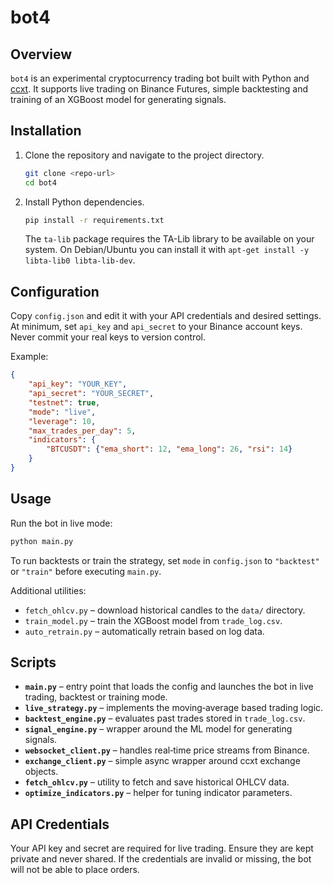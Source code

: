 # bot4

## Overview

`bot4` is an experimental cryptocurrency trading bot built with Python and
[ccxt](https://github.com/ccxt/ccxt). It supports live trading on Binance
Futures, simple backtesting and training of an XGBoost model for generating
signals.

## Installation

1. Clone the repository and navigate to the project directory.
   ```bash
   git clone <repo-url>
   cd bot4
   ```
2. Install Python dependencies.
   ```bash
   pip install -r requirements.txt
   ```
   The `ta-lib` package requires the TA-Lib library to be available on your
   system. On Debian/Ubuntu you can install it with `apt-get install -y libta-lib0 libta-lib-dev`.

## Configuration

Copy `config.json` and edit it with your API credentials and desired settings.
At minimum, set `api_key` and `api_secret` to your Binance account keys. Never
commit your real keys to version control.

Example:
```json
{
    "api_key": "YOUR_KEY",
    "api_secret": "YOUR_SECRET",
    "testnet": true,
    "mode": "live",
    "leverage": 10,
    "max_trades_per_day": 5,
    "indicators": {
        "BTCUSDT": {"ema_short": 12, "ema_long": 26, "rsi": 14}
    }
}
```

## Usage

Run the bot in live mode:
```bash
python main.py
```
To run backtests or train the strategy, set `mode` in `config.json` to
`"backtest"` or `"train"` before executing `main.py`.

Additional utilities:
- `fetch_ohlcv.py` – download historical candles to the `data/` directory.
- `train_model.py` – train the XGBoost model from `trade_log.csv`.
- `auto_retrain.py` – automatically retrain based on log data.

## Scripts

- **`main.py`** – entry point that loads the config and launches the bot in live
  trading, backtest or training mode.
- **`live_strategy.py`** – implements the moving‑average based trading logic.
- **`backtest_engine.py`** – evaluates past trades stored in `trade_log.csv`.
- **`signal_engine.py`** – wrapper around the ML model for generating signals.
- **`websocket_client.py`** – handles real‑time price streams from Binance.
- **`exchange_client.py`** – simple async wrapper around ccxt exchange objects.
- **`fetch_ohlcv.py`** – utility to fetch and save historical OHLCV data.
- **`optimize_indicators.py`** – helper for tuning indicator parameters.

## API Credentials

Your API key and secret are required for live trading. Ensure they are kept
private and never shared. If the credentials are invalid or missing, the bot
will not be able to place orders.
